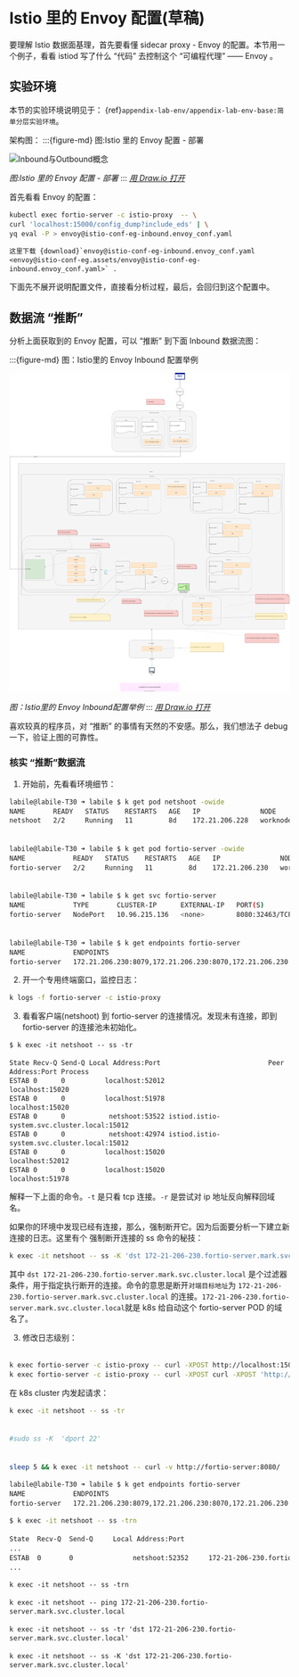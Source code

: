 # Istio 里的 Envoy 配置(草稿)

要理解 Istio 数据面基理，首先要看懂 sidecar proxy - Envoy 的配置。本节用一个例子，看看 istiod 写了什么 “代码” 去控制这个 “可编程代理” —— Envoy 。

## 实验环境

本节的实验环境说明见于： {ref}`appendix-lab-env/appendix-lab-env-base:简单分层实验环境`。  


架构图：
:::{figure-md} 图:Istio 里的 Envoy 配置 - 部署

<img src="/ch1-istio-arch/istio-data-panel-arch.assets/istio-data-panel-arch.drawio.svg" alt="Inbound与Outbound概念">

*图:Istio 里的 Envoy 配置 - 部署*
:::
*[用 Draw.io 打开](https://app.diagrams.net/#Uhttps%3A%2F%2Fistio-insider.mygraphql.com%2Fzh_CN%2Flatest%2F_images%2Fistio-data-panel-arch.drawio.svg)*



首先看看 Envoy 的配置：

```bash
kubectl exec fortio-server -c istio-proxy  -- \
curl 'localhost:15000/config_dump?include_eds' | \
yq eval -P > envoy@istio-conf-eg-inbound.envoy_conf.yaml
```

```{note}
这里下载 {download}`envoy@istio-conf-eg-inbound.envoy_conf.yaml <envoy@istio-conf-eg.assets/envoy@istio-conf-eg-inbound.envoy_conf.yaml>` .
```

下面先不展开说明配置文件，直接看分析过程，最后，会回归到这个配置中。

## 数据流 “推断”

分析上面获取到的 Envoy 配置，可以 “推断” 到下面 Inbound 数据流图：

:::{figure-md} 图：Istio里的 Envoy Inbound 配置举例

<img src="envoy@istio-conf-eg.assets/envoy@istio-conf-eg-inbound.drawio.svg" alt="Inbound与Outbound概念">

*图：Istio里的 Envoy Inbound配置举例*
:::
*[用 Draw.io 打开](https://app.diagrams.net/#Uhttps%3A%2F%2Fistio-insider.mygraphql.com%2Fzh_CN%2Flatest%2F_images%2Fenvoy@istio-conf-eg-inbound.drawio.svg)*


喜欢较真的程序员，对 “推断” 的事情有天然的不安感。那么，我们想法子 debug 一下，验证上图的可靠性。


### 核实 “推断”数据流


1. 开始前，先看看环境细节：

```bash
labile@labile-T30 ➜ labile $ k get pod netshoot -owide
NAME       READY   STATUS    RESTARTS   AGE   IP               NODE        NOMINATED NODE   READINESS GATES
netshoot   2/2     Running   11         8d    172.21.206.228   worknode5   <none>           <none>


labile@labile-T30 ➜ labile $ k get pod fortio-server -owide
NAME            READY   STATUS    RESTARTS   AGE   IP               NODE        NOMINATED NODE   READINESS GATES
fortio-server   2/2     Running   11         8d    172.21.206.230   worknode5   <none>           <none>


labile@labile-T30 ➜ labile $ k get svc fortio-server      
NAME            TYPE       CLUSTER-IP      EXTERNAL-IP   PORT(S)                                        AGE
fortio-server   NodePort   10.96.215.136   <none>        8080:32463/TCP,8070:32265/TCP,8079:30167/TCP   8d


labile@labile-T30 ➜ labile $ k get endpoints fortio-server 
NAME            ENDPOINTS                                                     AGE
fortio-server   172.21.206.230:8079,172.21.206.230:8070,172.21.206.230:8080   8d

```



2. 开一个专用终端窗口，监控日志：
```bash
k logs -f fortio-server -c istio-proxy
```

3. 看看客户端(netshoot) 到 fortio-server 的连接情况。发现未有连接，即到 fortio-server 的连接池未初始化。

```
$ k exec -it netshoot -- ss -tr

State Recv-Q Send-Q Local Address:Port                           Peer Address:Port Process
ESTAB 0      0          localhost:52012                             localhost:15020       
ESTAB 0      0          localhost:51978                             localhost:15020       
ESTAB 0      0           netshoot:53522 istiod.istio-system.svc.cluster.local:15012       
ESTAB 0      0           netshoot:42974 istiod.istio-system.svc.cluster.local:15012       
ESTAB 0      0          localhost:15020                             localhost:52012       
ESTAB 0      0          localhost:15020                             localhost:51978       
```

解释一下上面的命令。`-t` 是只看 tcp 连接。`-r` 是尝试对 ip 地址反向解释回域名。

如果你的环境中发现已经有连接，那么，强制断开它。因为后面要分析一下建立新连接的日志。这里有个 强制断开连接的 ss 命令的秘技：
```bash
k exec -it netshoot -- ss -K 'dst 172-21-206-230.fortio-server.mark.svc.cluster.local'
```

其中 `dst 172-21-206-230.fortio-server.mark.svc.cluster.local` 是个过滤器条件，用于指定执行断开的连接。命令的意思是断开`对端目标地址`为 `172-21-206-230.fortio-server.mark.svc.cluster.local` 的连接。`172-21-206-230.fortio-server.mark.svc.cluster.local`就是 k8s 给自动这个 fortio-server POD 的域名了。

3. 修改日志级别：
```bash

k exec fortio-server -c istio-proxy -- curl -XPOST http://localhost:15000/logging
k exec fortio-server -c istio-proxy -- curl -XPOST curl -XPOST 'http://localhost:15000/logging?level=debug'
```



在 k8s cluster 内发起请求：
```bash
k exec -it netshoot -- ss -tr


#sudo ss -K  'dport 22'


sleep 5 && k exec -it netshoot -- curl -v http://fortio-server:8080/
```

```bash
labile@labile-T30 ➜ labile $ k get endpoints fortio-server
NAME            ENDPOINTS                                                     AGE
fortio-server   172.21.206.230:8079,172.21.206.230:8070,172.21.206.230:8080   8d

```


```bash
$ k exec -it netshoot -- ss -trn

State  Recv-Q  Send-Q     Local Address:Port                                             Peer Address:Port   Process  
...
ESTAB  0       0               netshoot:52352     172-21-206-230.fortio-server.mark.svc.cluster.local:8080            
...
```

```
k exec -it netshoot -- ss -trn

k exec -it netshoot -- ping 172-21-206-230.fortio-server.mark.svc.cluster.local

k exec -it netshoot -- ss -tr 'dst 172-21-206-230.fortio-server.mark.svc.cluster.local'

k exec -it netshoot -- ss -K 'dst 172-21-206-230.fortio-server.mark.svc.cluster.local'

```


